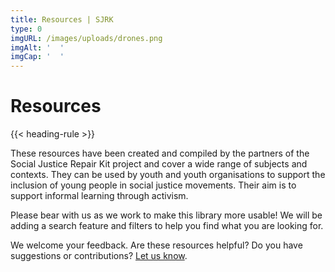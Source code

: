 ```yaml
---
title: Resources | SJRK
type: 0
imgURL: /images/uploads/drones.png
imgAlt: '  '
imgCap: '  '
---
```

# Resources

{{< heading-rule >}}

These resources have been created and compiled by the partners of the Social Justice Repair Kit project and cover a wide range of subjects and contexts. They can be used by youth and youth organisations to support the inclusion of young people in social justice movements. Their aim is to support informal learning through activism.

Please bear with us as we work to make this library more usable! We will be adding a search feature and filters to help you find what you are looking for.

We welcome your feedback. Are these resources helpful? Do you have suggestions or contributions? [Let us know](https://wiki.fluidproject.org/display/fluid/Social+Justice+Repair+Kit#SocialJusticeRepairKit-JoinUsJoinUs).
